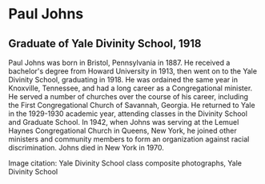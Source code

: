 # Paul Johns
## Graduate of Yale Divinity School, 1918
Paul Johns was born in Bristol, Pennsylvania in 1887. He received a bachelor's degree from Howard University in 1913, then went on to the Yale Divinity School, graduating in 1918. He was ordained the same year in Knoxville, Tennessee, and had a long career as a Congregational minister. He served a number of churches over the course of his career, including the First Congregational Church of Savannah, Georgia. He returned to Yale in the 1929-1930 academic year, attending classes in the Divinity School and Graduate School. In 1942, when Johns was serving at the Lemuel Haynes Congregational Church in Queens, New York, he joined other ministers and community members to form an organization against racial discrimination. Johns died in New York in 1970.

Image citation: Yale Divinity School class composite photographs, Yale Divinity School

